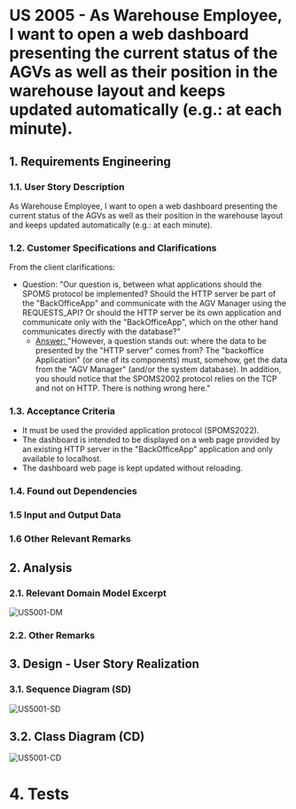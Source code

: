 # US 2005 - As Warehouse Employee, I want to open a web dashboard presenting the current status of the AGVs as well as their position in the warehouse layout and keeps updated automatically (e.g.: at each minute).

## 1. Requirements Engineering

### 1.1. User Story Description

As Warehouse Employee, I want to open a web dashboard presenting the current status of the AGVs as well as their position in the warehouse layout and keeps updated automatically (e.g.: at each minute).

### 1.2. Customer Specifications and Clarifications

From the client clarifications:

* Question: "Our question is, between what applications should the SPOMS protocol be implemented? Should the HTTP server be part of the "BackOfficeApp" and communicate with the AGV Manager using the REQUESTS_API? Or should the HTTP server be its own application and communicate only with the "BackOfficeApp", which on the other hand communicates directly with the database?"
    * [Answer: ](https://moodle.isep.ipp.pt/mod/forum/discuss.php?d=16700) "However, a question stands out: where the data to be presented by the "HTTP server" comes from? The "backoffice Application" (or one of its components) must, somehow, get the data from the "AGV Manager" (and/or the system database). In addition, you should notice that the SPOMS2002 protocol relies on the TCP and not on HTTP. There is nothing wrong here."
    


### 1.3. Acceptance Criteria

* It must be used the provided application protocol (SPOMS2022).
* The dashboard is intended to be displayed on a web page provided by an existing HTTP server in the "BackOfficeApp" application and only available to localhost.
* The dashboard web page is kept updated without reloading.
### 1.4. Found out Dependencies


### 1.5 Input and Output Data



### 1.6 Other Relevant Remarks

## 2. Analysis

### 2.1. Relevant Domain Model Excerpt

![US5001-DM](US5001_DM.svg)

### 2.2. Other Remarks



## 3. Design - User Story Realization

### 3.1. Sequence Diagram (SD)


![US5001-SD](US5001_SD.svg)

## 3.2. Class Diagram (CD)


![US5001-CD](US5001_CD.svg)

# 4. Tests


